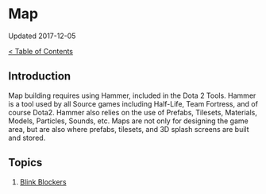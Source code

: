 # Map

Updated 2017-12-05

[< Table of Contents][0]

## Introduction

Map building requires using Hammer, included in the Dota 2 Tools. Hammer is a tool used by all Source games including Half-Life, Team Fortress, and of course Dota2. Hammer also relies on the use of Prefabs, Tilesets, Materials, Models, Particles, Sounds, etc. Maps are not only for designing the game area, but are also where prefabs, tilesets, and 3D splash screens are built and stored.

## Topics

1. [Blink Blockers][1]

[0]: ../README.md
[1]: blink_block.md
